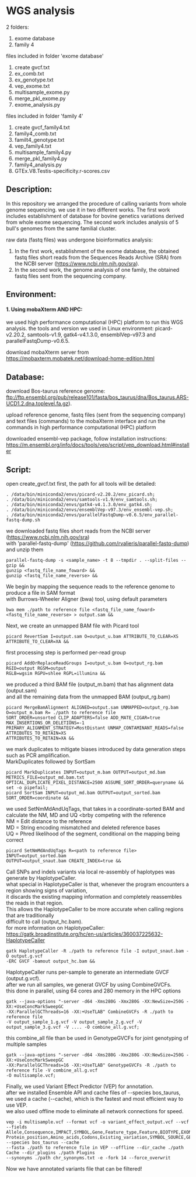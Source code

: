 # WGS analysis
 
2 folders:
1. exome database
2. family 4

files included in folder 'exome database'
1. create gvcf.txt
2. ex_comb.txt
3. ex_genotype.txt
4. vep_exome.txt
5. multisample_exome.py
6. merge_pkl_exome.py
7. exome_analysis.py

files included in folder 'family 4'
1. create gvcf_family4.txt
2. family4_comb.txt
3. familt4_genotype.txt
4. vep_family4.txt
5. multisample_family4.py
6. merge_pkl_family4.py
7. family4_analysis.py
8. GTEx.V8.Testis-specificity.r-scores.csv

## Description:

In this repository we arranged the procedure of calling variants from whole genome sequencing.
we use it in two different works. The first work includes establishment of database for bovine genetics 
variations derived from whole exome sequencing. The second work includes analysis of 5 bull's genomes
from the same familial cluster. 

raw data (fastq files) was undergone bioinformatics analysis:
1. In the first work, establishment of the exome database, the obtained fastq files short reads from
the Sequences Reads Archive (SRA) from the NCBI server (https://www.ncbi.nlm.nih.gov/sra).
2. In the second work, the genome analysis of one family, the obtained fastq files sent from 
the sequencing company.


## Environment:
#### 1. Using mobaXterm AND HPC:
we used high performance computational (HPC) platform to run this WGS analysis.
the tools and version we used in Linux environment: picard-v2.20.2, samtools-v1.9, 
gatk4-v4.1.3.0, ensemblVep-v97.3 and parallelFastqDump-v0.6.5.

download mobaXterm server from https://mobaxterm.mobatek.net/download-home-edition.html

## Database:
download Bos-taurus reference genome: 
ftp://ftp.ensembl.org/pub/release101/fasta/bos_taurus/dna/Bos_taurus.ARS-UCD1.2.dna.toplevel.fa.gz).

upload reference genome, fastq files (sent from the sequencing company) and text files (commands)
to the mobaXterm interface and run the commands in high performance  computational (HPC) platform

downloaded ensembl-vep package, follow installation instructions:
https://m.ensembl.org/info/docs/tools/vep/script/vep_download.html#installer

## Script:
open create_gvcf.txt
first, the path for all tools will be detailed:

```
. /data/bin/miniconda2/envs/picard-v2.20.2/env_picard.sh;
. /data/bin/miniconda2/envs/samtools-v1.9/env_samtools.sh;
. /data/bin/miniconda2/envs/gatk4-v4.1.3.0/env_gatk4.sh;
. /data/bin/miniconda2/envs/ensemblVep-v97.3/env_ensembl-vep.sh;
. /data/bin/miniconda2/envs/parallelFastqDump-v0.6.5/env_parallel-fastq-dump.sh
```

we downloaded fastq files short reads from the NCBI server (https://www.ncbi.nlm.nih.gov/sra)
<br> with 'parallel-fastq-dump' (https://github.com/rvalieris/parallel-fastq-dump) and unzip them

```
parallel-fastq-dump -s <sample_name> -t 8 --tmpdir . --split-files --gzip &&
gunzip <fastq_file_name_foward> &&
gunzip <fastq_file_name_reverse> &&
```

We begin by mapping the sequence reads to the reference genome to produce a file in SAM format
<br>with Burrows-Wheeler Aligner (bwa) tool, using default parameters

```
bwa mem ./path to reference file <fastq_file_name_foward> <fastq_file_name_reverse> > output.sam &&
```

Next, we create an unmapped BAM file with Picard tool

```
picard RevertSam I=output.sam O=output_u.bam ATTRIBUTE_TO_CLEAR=XS ATTRIBUTE_TO_CLEAR=XA &&
```

first processing step is performed per-read group

```
picard AddOrReplaceReadGroups I=output_u.bam O=output_rg.bam RGID=output RGSM=output 
RGLB=wgsim RGPU=shlee RGPL=illumina &&
```

we produced a third BAM file (output_m.bam) that has alignment data (output.sam)
<br> and all the remaining data from the unmapped BAM (output_rg.bam)

```
picard MergeBamAlignment ALIGNED=output.sam UNMAPPED=output_rg.bam O=output_m.bam R= ./path to reference file
SORT_ORDER=unsorted CLIP_ADAPTERS=false ADD_MATE_CIGAR=true MAX_INSERTIONS_OR_DELETIONS=-1 
PRIMARY_ALIGNMENT_STRATEGY=MostDistant UNMAP_CONTAMINANT_READS=false ATTRIBUTES_TO_RETAIN=XS 
ATTRIBUTES_TO_RETAIN=XA &&
```

we mark duplicates to mitigate biases introduced by data generation steps such as PCR amplification.
<br>MarkDuplicates followed by SortSam

```
picard MarkDuplicates INPUT=output_m.bam OUTPUT=output_md.bam METRICS_FILE=output_md.bam.txt 
OPTICAL_DUPLICATE_PIXEL_DISTANCE=2500 ASSUME_SORT_ORDER=queryname &&
set -o pipefail;
picard SortSam INPUT=output_md.bam OUTPUT=output_sorted.bam SORT_ORDER=coordinate &&
```

we used SetNmMdAndUqTags, that takes in a coordinate-sorted BAM and calculate the NM, MD and UQ 
<brby competing with the reference
<br>NM = Edit distance to the reference
<br>MD = String encoding mismatched and deleted reference bases
<br>UQ = Phred likelihood of the segment, conditional on the mapping being correct

```
picard SetNmMdAndUqTags R=<path to reference file> INPUT=output_sorted.bam 
OUTPUT=output_snaut.bam CREATE_INDEX=true &&
```

Call SNPs and indels variants via local re-assembly of haplotypes was generate by HaplotypeCaller.
<br>what special in HaplotypeCaller is that, whenever the program encounters a region showing signs of variation,
<br>it discards the existing mapping information and completely reassembles the reads in that region.
<br>This allows the HaplotypeCaller to be more accurate when calling regions that are traditionally
<br>difficult to call (output_hc.bam).
<br>for more information on HaplotypeCaller: 
<br>https://gatk.broadinstitute.org/hc/en-us/articles/360037225632-HaplotypeCaller

```
gatk HaplotypeCaller -R ./path to reference file -I output_snaut.bam -O output.g.vcf 
-ERC GVCF -bamout output_hc.bam &&
```

HaplotypeCaller runs per-sample to generate an intermediate GVCF (output.g.vcf).
<br>after we run all samples, we generat GVCF by using CombineGVCFs.
<br>this done in parallel, using 64 cores and 280 memory in the HPC options

```
gatk --java-options "-server -d64 -Xms280G -Xmx280G -XX:NewSize=250G -XX:+UseConcMarkSweepGC 
-XX:ParallelGCThreads=16 -XX:+UseTLAB" CombineGVCFs -R ./path to reference file 
-V output_sample_1.g.vcf -V output_sample_2.g.vcf -V output_sample_3.g.vcf -V .... -O combine_all.g.vcf;
```

this combine_all file than be used in GenotypeGVCFs for joint genotyping of multiple samples

```
gatk --java-options "-server -d64 -Xms280G -Xmx280G -XX:NewSize=250G -XX:+UseConcMarkSweepGC 
-XX:ParallelGCThreads=16 -XX:+UseTLAB" GenotypeGVCFs -R ./path to reference file -V combine_all.g.vcf 
-O multisample.vcf;
```

Finally, we used Variant Effect Predictor (VEP) for annotation.
<br>after we installed Ensemble API and cache files of --species bos_taurus,
<br>we used a cache (--cache), which is the fastest and most efficient way to use VEP.
<br>we also used offline mode to eliminate all network connections for speed.

```
vep -i multisample.vcf --format vcf -o variant_effect_output.vcf --vcf --fields Allele,Consequence,IMPACT,SYMBOL,Gene,Feature_type,Feature,BIOTYPE,EXON,INTRON,HGVSc,HGVSp,cDNA_position,CDS_position,
Protein_position,Amino_acids,Codons,Existing_variation,SYMBOL_SOURCE,GENE_PHENO,SIFT,AF --species bos_taurus --cache
--fasta ./path to reference file in VEP --offline --dir_cache ./path Cache --dir_plugins ./path Plugins 
--synonyms ./path chr_synonyms.txt -e -fork 14 --force_overwrit 
```

Now we have annotated variants file that can be filtered!



